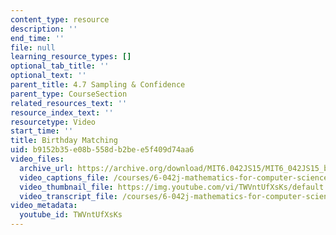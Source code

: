 ```yaml
---
content_type: resource
description: ''
end_time: ''
file: null
learning_resource_types: []
optional_tab_title: ''
optional_text: ''
parent_title: 4.7 Sampling & Confidence
parent_type: CourseSection
related_resources_text: ''
resource_index_text: ''
resourcetype: Video
start_time: ''
title: Birthday Matching
uid: b9152b35-e08b-558d-b2be-e5f409d74aa6
video_files:
  archive_url: https://archive.org/download/MIT6.042JS15/MIT6_042JS15_birthday_video_ipod.mp4
  video_captions_file: /courses/6-042j-mathematics-for-computer-science-spring-2015/477f9ebb5b3e559baa840ca80bcdb99e_TWVntUfXsKs.vtt
  video_thumbnail_file: https://img.youtube.com/vi/TWVntUfXsKs/default.jpg
  video_transcript_file: /courses/6-042j-mathematics-for-computer-science-spring-2015/f8ae4b8ae720ec1f5810dc5ddc738fc1_TWVntUfXsKs.pdf
video_metadata:
  youtube_id: TWVntUfXsKs
---
```


